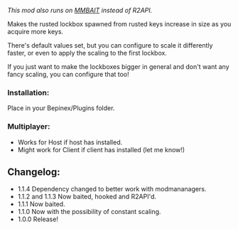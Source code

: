 ﻿*This mod also runs on [MMBAIT](https://thunderstore.io/package/varstyx/MMBAIT/) instead of R2API.*

Makes the rusted lockbox spawned from rusted keys increase in size as you acquire more keys.

There's default values set, but you can configure to scale it differently faster, or even to apply the scaling to the first lockbox.

If you just want to make the lockboxes bigger in general and don't want any fancy scaling, you can configure that too!

### Installation: 
Place in your Bepinex/Plugins folder.

### Multiplayer:
* Works for Host if host has installed.
* Might work for Client if client has installed (let me know!)

## Changelog:
- 1.1.4 Dependency changed to better work with modmananagers.
- 1.1.2 and 1.1.3 Now baited, hooked and R2API'd.
- 1.1.1 Now baited.
- 1.1.0 Now with the possibility of constant scaling.
- 1.0.0 Release!